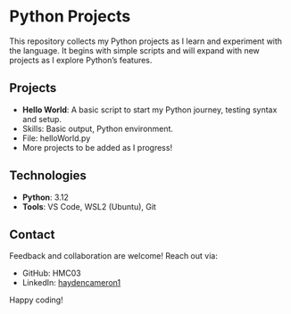 # Python Projects
This repository collects my Python projects as I learn and experiment with the language. It begins with simple scripts and will expand with new projects as I explore Python’s features.

## Projects
 - **Hello World**: A basic script to start my Python journey, testing syntax and setup.
  - Skills: Basic output, Python environment.
  - File: helloWorld.py
 - More projects to be added as I progress!

## Technologies
 - **Python**: 3.12
 - **Tools**: VS Code, WSL2 (Ubuntu), Git

## Contact
Feedback and collaboration are welcome! Reach out via:
 - GitHub: HMC03
 - LinkedIn: [haydencameron1](https://www.linkedin.com/in/haydencameron1/)

Happy coding!
